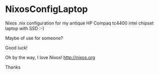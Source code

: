 # NixosConfigLaptop

Nixos .nix configuration for my antique HP Compaq tc4400 intel chipset laptop with SSD :-)

Maybe of use for someone?

Good luck!

Oh by the way, I love Nixos! http://nixos.org

Thanks
